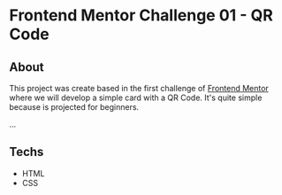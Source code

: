 # Frontend Mentor Challenge 01 - QR Code

## About
This project was create based in the first challenge of [Frontend Mentor](https://www.frontendmentor.io/) where we will develop a simple card with a QR Code.
It's quite simple because is projected for beginners.

...

## Techs

- HTML
- CSS
